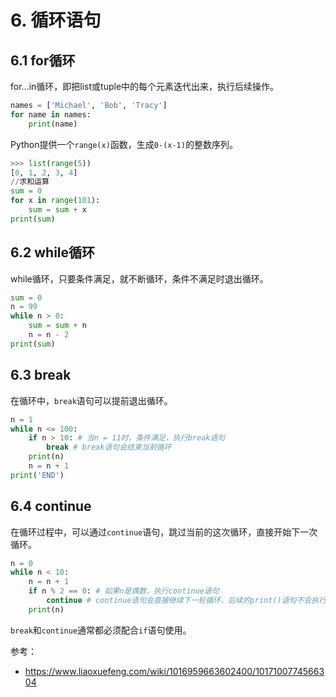 # 6. 循环语句

## 6.1 for循环

for...in循环，即把list或tuple中的每个元素迭代出来，执行后续操作。

```python
names = ['Michael', 'Bob', 'Tracy']
for name in names:
    print(name)
```

Python提供一个`range(x)`函数，生成`0-(x-1)`的整数序列。

```python
>>> list(range(5))
[0, 1, 2, 3, 4]
//求和运算
sum = 0
for x in range(101):
    sum = sum + x
print(sum)
```

## 6.2 while循环

while循环，只要条件满足，就不断循环，条件不满足时退出循环。

```python
sum = 0
n = 99
while n > 0:
    sum = sum + n
    n = n - 2
print(sum)
```

## 6.3 break

在循环中，`break`语句可以提前退出循环。

```python
n = 1
while n <= 100:
    if n > 10: # 当n = 11时，条件满足，执行break语句
        break # break语句会结束当前循环
    print(n)
    n = n + 1
print('END')
```

## 6.4 continue

在循环过程中，可以通过`continue`语句，跳过当前的这次循环，直接开始下一次循环。

```python
n = 0
while n < 10:
    n = n + 1
    if n % 2 == 0: # 如果n是偶数，执行continue语句
        continue # continue语句会直接继续下一轮循环，后续的print()语句不会执行
    print(n)
```

`break`和`continue`通常都必须配合`if`语句使用。


参考：

- https://www.liaoxuefeng.com/wiki/1016959663602400/1017100774566304